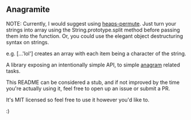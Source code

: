 ## Anagramite

NOTE: Currently, I would suggest using [heaps-permute](https://github.com/dsernst/heaps-permute). Just turn your strings into array using the String.prototype.split method before passing them into the function. Or, you could use the elegant object destructuring syntax on strings.

e.g. [...'lol'] creates an array with each item being a character of the string.

A library exposing an intentionally simple API, to simple [anagram](https://en.wikipedia.org/wiki/Anagram) related tasks.

This README can be considered a stub, and if not improved by the time you're actually using it, feel free to open up an issue or submit a PR. 

It's MIT licensed so feel free to use it however you'd like to.

:)
